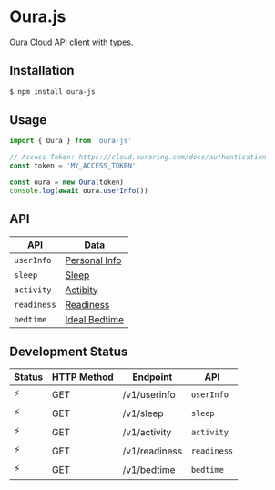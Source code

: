 # Oura.js

[Oura Cloud API](https://cloud.ouraring.com/docs/) client with types.

## Installation

```sh
$ npm install oura-js
```

## Usage

```js
import { Oura } from 'oura-js'

// Access Token: https://cloud.ouraring.com/docs/authentication
const token = 'MY_ACCESS_TOKEN'

const oura = new Oura(token)
console.log(await oura.userInfo())
```

## API

API | Data
--- | ---
`userInfo` | [Personal Info](https://cloud.ouraring.com/docs/personal-info)
`sleep` | [Sleep](https://cloud.ouraring.com/docs/sleep)
`activity` | [Actibity](https://cloud.ouraring.com/docs/activity)
`readiness` | [Readiness](https://cloud.ouraring.com/docs/readiness)
`bedtime` | [Ideal Bedtime](https://cloud.ouraring.com/docs/bedtime)

## Development Status

Status | HTTP Method | Endpoint | API
--- | --- | --- | ---
⚡ | GET | /v1/userinfo | `userInfo`
⚡ | GET | /v1/sleep | `sleep`
⚡ | GET | /v1/activity | `activity`
⚡ | GET | /v1/readiness | `readiness`
⚡ | GET | /v1/bedtime | `bedtime`
